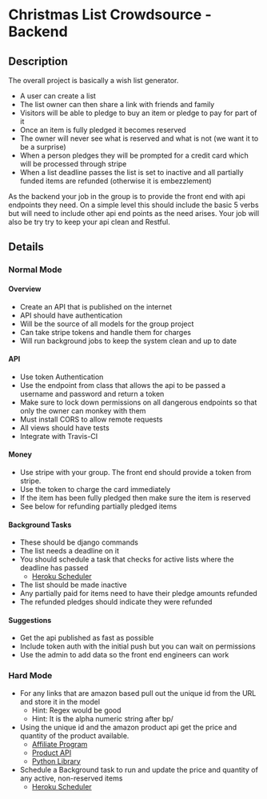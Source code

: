 # Christmas List Crowdsource - Backend

## Description
The overall project is basically a wish list generator.  
* A user can create a list
* The list owner can then share a link with friends and family
* Visitors will be able to pledge to buy an item or pledge to pay for part of it
* Once an item is fully pledged it becomes reserved 
* The owner will never see what is reserved and what is not (we want it to be a surprise)
* When a person pledges they will be prompted for a credit card which will be processed through stripe
* When a list deadline passes the list is set to inactive and all partially funded items are refunded (otherwise it is embezzlement)


As the backend your job in the group is to provide the front end with api endpoints they need.  On a simple level this should include the basic 5 verbs but will need to include other api end points as the need arises.  Your job will also be try try to keep your api clean and Restful.

## Details

### Normal Mode

#### Overview
* Create an API that is published on the internet
* API should have authentication
* Will be the source of all models for the group project
* Can take stripe tokens and handle them for charges
* Will run background jobs to keep the system clean and up to date

#### API
* Use token Authentication
* Use the endpoint from class that allows the api to be passed a username and password and return a token
* Make sure to lock down permissions on all dangerous endpoints so that only the owner can monkey with them
* Must install CORS to allow remote requests
* All views should have tests
* Integrate with Travis-CI

#### Money
* Use stripe with your group.  The front end should provide a token from stripe.
* Use the token to charge the card immediately
* If the item has been fully pledged then make sure the item is reserved
* See below for refunding partially pledged items

#### Background Tasks
* These should be django commands
* The list needs a deadline on it
* You should schedule a task that checks for active lists where the deadline has passed
	* [Heroku Scheduler](https://elements.heroku.com/addons/scheduler)
* The list should be made inactive
* Any partially paid for items need to have their pledge amounts refunded
* The refunded pledges should indicate they were refunded

#### Suggestions
* Get the api published as fast as possible
* Include token auth with the initial push but you can wait on permissions
* Use the admin to add data so the front end engineers can work

### Hard Mode

* For any links that are amazon based pull out the unique id from the URL and store it in the model
	* Hint: Regex would be good
	* Hint: It is the alpha numeric string after bp/
* Using the unique id and the amazon product api get the price and quantity of the product available. 
	* [Affiliate Program](https://affiliate-program.amazon.com)
	* [Product API](https://affiliate-program.amazon.com/gp/advertising/api/detail/main.html)
	* [Python Library](https://python-amazon-product-api.readthedocs.org/en/latest/index.html)
* Schedule a Background task to run and update the price and quantity of any active, non-reserved items
	* [Heroku Scheduler](https://elements.heroku.com/addons/scheduler)
